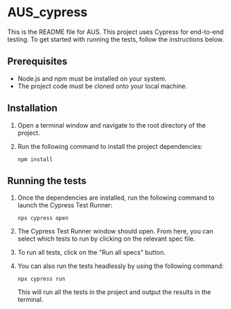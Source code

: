 # AUS_cypress
 
This is the README file for AUS. This project uses Cypress for end-to-end testing. To get started with running the tests, follow the instructions below.

## Prerequisites

-   Node.js and npm must be installed on your system.
-   The project code must be cloned onto your local machine.

## Installation

1.  Open a terminal window and navigate to the root directory of the project.
    
2.  Run the following command to install the project dependencies:
    
    `npm install` 
    

## Running the tests

1.  Once the dependencies are installed, run the following command to launch the Cypress Test Runner:
   
    `npx cypress open` 
    
2.  The Cypress Test Runner window should open. From here, you can select which tests to run by clicking on the relevant spec file.
    
3.  To run all tests, click on the "Run all specs" button.
    
4.  You can also run the tests headlessly by using the following command:

    
    `npx cypress run` 
    
    This will run all the tests in the project and output the results in the terminal.
